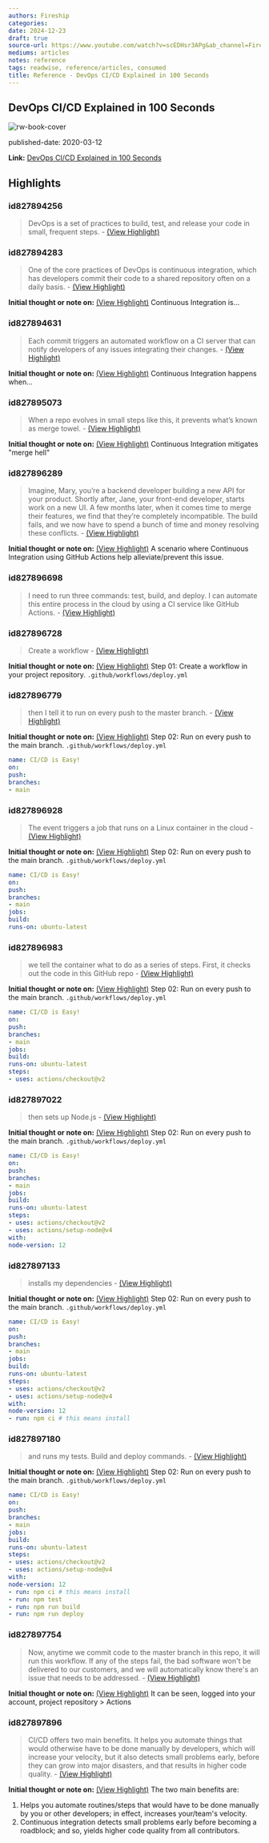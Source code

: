 ```yaml
---
authors: Fireship
categories:
date: 2024-12-23
draft: true
source-url: https://www.youtube.com/watch?v=scEDHsr3APg&ab_channel=Fireship
mediums: articles
notes: reference
tags: readwise, reference/articles, consumed
title: Reference - DevOps CI/CD Explained in 100 Seconds
---
```

## DevOps CI/CD Explained in 100 Seconds

![rw-book-cover](https://i.ytimg.com/vi/scEDHsr3APg/maxresdefault.jpg)

published-date: 2020-03-12

**Link:** [DevOps CI/CD Explained in 100 Seconds](https://www.youtube.com/watch?v=scEDHsr3APg&ab_channel=Fireship)

## Highlights
### id827894256

> DevOps is a set of practices to build, test, and release your code in small, frequent steps.
> \- [(View Highlight)](https://read.readwise.io/read/01jfrhwm1jk0qq1vtr1q8ex5nq)

### id827894283

> One of the core practices of DevOps is continuous integration, which has developers commit their code to a shared repository often on a daily basis.
> \- [(View Highlight)](https://read.readwise.io/read/01jfrhxae8ahx6p44g5kxtbg6b)

**Initial thought or note on:** [(View Highlight)](https://read.readwise.io/read/01jfrhxae8ahx6p44g5kxtbg6b)
Continuous Integration is...

### id827894631

> Each commit triggers an automated workflow on a CI server that can notify developers of any issues integrating their changes.
> \- [(View Highlight)](https://read.readwise.io/read/01jfrhz53ehpjvy37ctetjwzzn)

**Initial thought or note on:** [(View Highlight)](https://read.readwise.io/read/01jfrhz53ehpjvy37ctetjwzzn)
Continuous Integration happens when...

### id827895073

> When a repo evolves in small steps like this, it prevents what’s known as merge towel.
> \- [(View Highlight)](https://read.readwise.io/read/01jfrj018g152bz2v32ehhxt6x)

**Initial thought or note on:** [(View Highlight)](https://read.readwise.io/read/01jfrj018g152bz2v32ehhxt6x)
Continuous Integration mitigates "merge hell"

### id827896289

> Imagine, Mary, you’re a backend developer building a new API for your product. Shortly after, Jane, your front-end developer, starts work on a new UI. A few months later, when it comes time to merge their features, we find that they’re completely incompatible. The build fails, and we now have to spend a bunch of time and money resolving these conflicts.
> \- [(View Highlight)](https://read.readwise.io/read/01jfrj2g9wrfm7cf4ddb5a0gzs)

**Initial thought or note on:** [(View Highlight)](https://read.readwise.io/read/01jfrj2g9wrfm7cf4ddb5a0gzs)
A scenario where Continuous Integration using GitHub Actions help alleviate/prevent this issue.

### id827896698

> I need to run three commands: test, build, and deploy. I can automate this entire process in the cloud by using a CI service like GitHub Actions.
> \- [(View Highlight)](https://read.readwise.io/read/01jfrj5ttv6s8ctkkpdr0vr2n5)

### id827896728

> Create a workflow
> \- [(View Highlight)](https://read.readwise.io/read/01jfrj6syb3rxpkktywpkjas4c)

**Initial thought or note on:** [(View Highlight)](https://read.readwise.io/read/01jfrj6syb3rxpkktywpkjas4c)
Step 01: Create a workflow in your project repository.
`.github/workflows/deploy.yml`

### id827896779

> then I tell it to run on every push to the master branch.
> \- [(View Highlight)](https://read.readwise.io/read/01jfrj8n415gdws2jkk7st5j5t)

**Initial thought or note on:** [(View Highlight)](https://read.readwise.io/read/01jfrj8n415gdws2jkk7st5j5t)
Step 02: Run on every push to the main branch.
`.github/workflows/deploy.yml`
```yml
name: CI/CD is Easy!
on:
push:
branches:
- main
```

### id827896928

> The event triggers a job that runs on a Linux container in the cloud
> \- [(View Highlight)](https://read.readwise.io/read/01jfrjcw7z819m56swnrrs2qwr)

**Initial thought or note on:** [(View Highlight)](https://read.readwise.io/read/01jfrjcw7z819m56swnrrs2qwr)
Step 02: Run on every push to the main branch.
`.github/workflows/deploy.yml`
```yml
name: CI/CD is Easy!
on:
push:
branches:
- main
jobs:
build:
runs-on: ubuntu-latest
```

### id827896983

> we tell the container what to do as a series of steps. First, it checks out the code in this GitHub repo
> \- [(View Highlight)](https://read.readwise.io/read/01jfrje6ad1b27ey86sw5fdz7t)

**Initial thought or note on:** [(View Highlight)](https://read.readwise.io/read/01jfrje6ad1b27ey86sw5fdz7t)
Step 02: Run on every push to the main branch.
`.github/workflows/deploy.yml`
```yml
name: CI/CD is Easy!
on:
push:
branches:
- main
jobs:
build:
runs-on: ubuntu-latest
steps:
- uses: actions/checkout@v2
```

### id827897022

> then sets up Node.js
> \- [(View Highlight)](https://read.readwise.io/read/01jfrjga1k8xjkag5pcka9gyt6)

**Initial thought or note on:** [(View Highlight)](https://read.readwise.io/read/01jfrjga1k8xjkag5pcka9gyt6)
Step 02: Run on every push to the main branch.
`.github/workflows/deploy.yml`
```yml
name: CI/CD is Easy!
on:
push:
branches:
- main
jobs:
build:
runs-on: ubuntu-latest
steps:
- uses: actions/checkout@v2
- uses: actions/setup-node@v4
with:
node-version: 12
```

### id827897133

> installs my dependencies
> \- [(View Highlight)](https://read.readwise.io/read/01jfrjk7xhy7km95tw98prn0sp)

**Initial thought or note on:** [(View Highlight)](https://read.readwise.io/read/01jfrjk7xhy7km95tw98prn0sp)
Step 02: Run on every push to the main branch.
`.github/workflows/deploy.yml`
```yml
name: CI/CD is Easy!
on:
push:
branches:
- main
jobs:
build:
runs-on: ubuntu-latest
steps:
- uses: actions/checkout@v2
- uses: actions/setup-node@v4
with:
node-version: 12
- run: npm ci # this means install
```

### id827897180

> and runs my tests.
>   Build and deploy commands.
> \- [(View Highlight)](https://read.readwise.io/read/01jfrjmw8jye1jfwz30t2fvd6x)

**Initial thought or note on:** [(View Highlight)](https://read.readwise.io/read/01jfrjmw8jye1jfwz30t2fvd6x)
Step 02: Run on every push to the main branch.
`.github/workflows/deploy.yml`
```yml
name: CI/CD is Easy!
on:
push:
branches:
- main
jobs:
build:
runs-on: ubuntu-latest
steps:
- uses: actions/checkout@v2
- uses: actions/setup-node@v4
with:
node-version: 12
- run: npm ci # this means install
- run: npm test
- run: npm run build
- run: npm run deploy
```

### id827897754

> Now, anytime we commit code to the master branch in this repo, it will run this workflow. If any of the steps fail, the bad software won't be delivered to our customers, and we will automatically know there's an issue that needs to be addressed.
> \- [(View Highlight)](https://read.readwise.io/read/01jfrjrhgppkreanf0rz89adgd)

**Initial thought or note on:** [(View Highlight)](https://read.readwise.io/read/01jfrjrhgppkreanf0rz89adgd)
It can be seen, logged into your account, project repository > Actions

### id827897896

> CI/CD offers two main benefits.
>   It helps you automate things that would otherwise have to be done manually by developers, which will increase your velocity, but it also detects small problems early, before they can grow into major disasters, and that results in higher code quality.
> \- [(View Highlight)](https://read.readwise.io/read/01jfrjvsxtyz706vvw46wq2cvy)

**Initial thought or note on:** [(View Highlight)](https://read.readwise.io/read/01jfrjvsxtyz706vvw46wq2cvy)
The two main benefits are:
1. Helps you automate routines/steps that would have to be done manually by you or other developers; in effect, increases your/team's velocity.
2. Continuous integration detects small problems early before becoming a roadblock; and so, yields higher code quality from all contributors.




